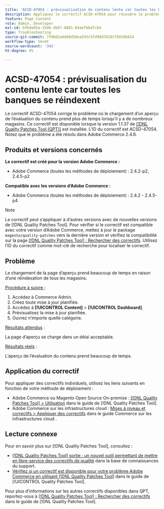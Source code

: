 ```yaml
---
title: 'ACSD-47054 : prévisualisation du contenu lente car toutes les banques se réindexent'
description: Appliquez le correctif ACSD-47054 pour résoudre le problème d’Adobe Commerce en raison duquel le chargement de la page d’aperçu est lent en raison de la réindexation de tous les magasins.
feature: Page Content
role: Admin, Developer
exl-id: bfbda95a-354b-4b67-8081-84aefbbd7cb4
type: Troubleshooting
source-git-commit: 7fdb02a6d89d50ea593c5fd99d78101f89198424
workflow-type: tm+mt
source-wordcount: '341'
ht-degree: 0%

---
```


# ACSD-47054 : prévisualisation du contenu lente car toutes les banques se réindexent

Le correctif ACSD-47054 corrige le problème où le chargement d’un aperçu de l’évaluation du contenu prend plus de temps lorsqu’il y a de nombreux magasins. Ce correctif est disponible lorsque la version 1.1.37 de [[!DNL Quality Patches Tool (QPT)]](https://experienceleague.adobe.com/en/docs/commerce-operations/tools/quality-patches-tool/quality-patches-tool-to-self-serve-quality-patches) est installée. L’ID du correctif est ACSD-47054. Notez que le problème a été résolu dans Adobe Commerce 2.4.6.

## Produits et versions concernés

**Le correctif est créé pour la version Adobe Commerce :**

* Adobe Commerce (toutes les méthodes de déploiement) : 2.4.2-p2, 2.4.5-p2

**Compatible avec les versions d’Adobe Commerce :**

* Adobe Commerce (toutes les méthodes de déploiement) : 2.4.2 - 2.4.5-p4

>[!NOTE]
>
>Le correctif peut s’appliquer à d’autres versions avec de nouvelles versions de [!DNL Quality Patches Tool]. Pour vérifier si le correctif est compatible avec votre version d’Adobe Commerce, mettez à jour le package `magento/quality-patches` vers la dernière version et vérifiez la compatibilité sur la page [[!DNL Quality Patches Tool] : Rechercher des correctifs](https://experienceleague.adobe.com/tools/commerce-quality-patches/index.html). Utilisez l’ID du correctif comme mot-clé de recherche pour localiser le correctif.

## Problème

Le chargement de la page d’aperçu prend beaucoup de temps en raison d’une réindexation de tous les magasins.

<u>Procédure à suivre </u> :

1. Accédez à Commerce Admin.
1. Créez toute mise à jour planifiée.
1. Accédez à **[!UICONTROL Content]** > **[!UICONTROL Dashboard]**.
1. Prévisualisez la mise à jour planifiée.
1. Ouvrez n’importe quelle catégorie.

<u>Résultats attendus</u> :

La page d’aperçu se charge dans un délai acceptable.

<u>Résultats réels</u> :

L’aperçu de l’évaluation du contenu prend beaucoup de temps.

## Application du correctif

Pour appliquer des correctifs individuels, utilisez les liens suivants en fonction de votre méthode de déploiement :

* Adobe Commerce ou Magento Open Source On-premise : [[!DNL Quality Patches Tool] > Utilisation](/help/tools/quality-patches-tool/usage.md) dans le guide de [!DNL Quality Patches Tool].
* Adobe Commerce sur les infrastructures cloud : [Mises à niveau et correctifs > Appliquer des correctifs](https://experienceleague.adobe.com/docs/commerce-cloud-service/user-guide/develop/upgrade/apply-patches.html) dans le guide Commerce sur les infrastructures cloud .

## Lecture connexe

Pour en savoir plus sur [!DNL Quality Patches Tool], consultez :

* [[!DNL Quality Patches Tool] sortie : un nouvel outil permettant de mettre en libre-service des correctifs de qualité](https://experienceleague.adobe.com/en/docs/commerce-operations/tools/quality-patches-tool/quality-patches-tool-to-self-serve-quality-patches) dans la base de connaissances du support.
* [Vérifiez si un correctif est disponible pour votre problème Adobe Commerce en utilisant [!DNL Quality Patches Tool]](/help/tools/quality-patches-tool/patches-available-in-qpt/check-patch-for-magento-issue-with-magento-quality-patches.md) dans le guide de [!UICONTROL Quality Patches Tool].


Pour plus d’informations sur les autres correctifs disponibles dans QPT, reportez-vous à [[!DNL Quality Patches Tool] : Rechercher des correctifs](https://experienceleague.adobe.com/tools/commerce-quality-patches/index.html) dans le guide de [!DNL Quality Patches Tool].
